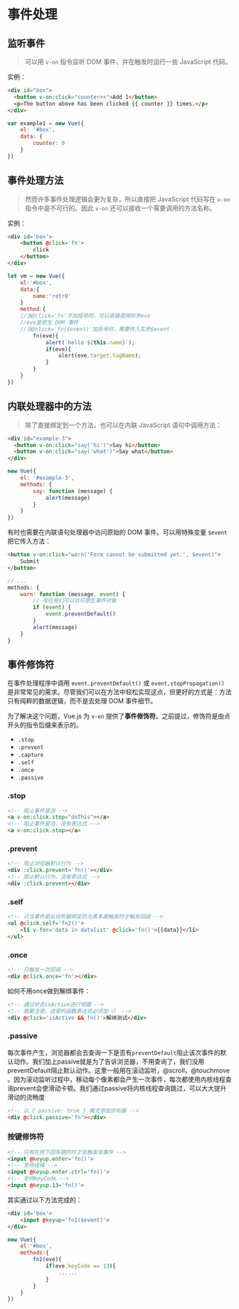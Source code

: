 # 事件处理

## 监听事件

> 可以用 `v-on` 指令监听 DOM 事件，并在触发时运行一些 JavaScript 代码。

实例：

```html
<div id="box">
  <button v-on:click="counter++">Add 1</button>
  <p>The button above has been clicked {{ counter }} times.</p>
</div>
```

```js
var example1 = new Vue({
    el: '#box',
    data: {
        counter: 0
    }
})
```



## 事件处理方法

> 然而许多事件处理逻辑会更为复杂，所以直接把 JavaScript 代码写在 `v-on` 指令中是不可行的。因此 `v-on` 还可以接收一个需要调用的方法名称。

实例：

```html
<div id='box'>
    <button @click='fn'>
        click
    </button>
</div>
```

```js
let vm = new Vue({
	el:'#box',
    data:{
        name:'retr0'
    }
    method:{
    //当@click='fn'不加括号时，可以直接使用形参eve
    //eve是原生 DOM 事件
    //当@click='fn($event)'加括号时，需要传入实参$event
        fn(eve){
        	alert(`hello ${this.name}`);
    		if(eve){
                alert(eve.target.tagName);
            }
        }
    }
})
```





## 内联处理器中的方法

> 除了直接绑定到一个方法，也可以在内联 JavaScript 语句中调用方法：

```html
<div id="example-3">
  <button v-on:click="say('hi')">Say hi</button>
  <button v-on:click="say('what')">Say what</button>
</div>
```

```js
new Vue({
    el: '#example-3',
    methods: {
        say: function (message) {
            alert(message)
        }
    }
})
```

有时也需要在内联语句处理器中访问原始的 DOM 事件。可以用特殊变量 `$event` 把它传入方法：

```html
<button v-on:click="warn('Form cannot be submitted yet.', $event)">
    Submit
</button>
```



```js
// ...
methods: {
    warn: function (message, event) {
        // 现在我们可以访问原生事件对象
        if (event) {
            event.preventDefault()
        }
        alert(message)
    }
}
```



## 事件修饰符

在事件处理程序中调用 `event.preventDefault()` 或 `event.stopPropagation()` 是非常常见的需求。尽管我们可以在方法中轻松实现这点，但更好的方式是：方法只有纯粹的数据逻辑，而不是去处理 DOM 事件细节。

为了解决这个问题，Vue.js 为 `v-on` 提供了**事件修饰符**。之前提过，修饰符是由点开头的指令后缀来表示的。

- `.stop`
- `.prevent`
- `.capture`
- `.self`
- `.once`
- `.passive`

### .stop

```html
<!-- 阻止事件冒泡 -->
<a v-on:click.stop="doThis"></a>
<!-- 阻止事件冒泡，没有表达式 -->
<a v-on:click.stop></a>
```

### .prevent

```html
<!-- 阻止浏览器默认行为 -->
<div :click.prevent='fn()'></div>
<!-- 阻止默认行为，没有表达式 -->
<div :click.prevent></div>
```

### .self

```html
<!-- 只当事件是从侦听器绑定的元素本身触发时才触发回调 -->
<ul @click.self='fn2()'>
    <li v-for='data in datalist' @click='fn()'>{{data}}</li>
</ul>
```

### .once

```html
<!-- 只触发一次回调 -->
<div @click.once='fn'></div>
```

如何不用once做到解绑事件：

```html
<!-- 通过状态isActive进行短路 -->
<!-- 需要注意，这里的函数表达式必须加（） -->
<div @click='isActive && fn()'>解绑测试</div>
```

### .passive

每次事件产生，浏览器都会去查询一下是否有`preventDefault`阻止该次事件的默认动作。我们加上passive就是为了告诉浏览器，不用查询了，我们没用 preventDefault阻止默认动作。这里一般用在滚动监听，@scroll，@touchmove 。因为滚动监听过程中，移动每个像素都会产生一次事件，每次都使用内核线程查询prevent会使滑动卡顿。我们通过passive将内核线程查询跳过，可以大大提升滑动的流畅度

```html
<!-- 以 { passive: true } 模式添加侦听器 -->
<div @click.passive='fn'></div>
```

### 按键修饰符

```html
<!-- 只有在按下回车键的时才会触发该事件 -->
<input @keyup.enter='fn()'>
<!-- 支持连缀 -->
<input @keyup.enter.ctrl='fn()'>
<!-- 支持keyCode -->
<input @keyup.13='fn()'>
```

其实通过以下方法完成的：

```html
<div id='box'>
    <input @keyup='fn1($event)'>
</div>
```

```js
new Vue({
    el:'#box',
    methods:{
        fn1(eve){
            if(eve.keyCode == 13){
                ......
            }
        }
    }
})
```



